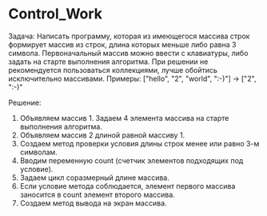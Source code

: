 # Control_Work

Задача: Написать программу, которая из имеющегося массива строк формирует массив из строк, длина которых меньше либо равна 3 символа. Первоначальный массив можно ввести с клавиатуры, либо задать на старте выполнения алгоритма. При решении не рекомендуется пользоваться коллекциями, лучше обойтись исключительно массивами.
Примеры:
["hello", "2", "world", ":-)"] -> ["2", ":-)"

Решение:
1. Объявляем массив 1. Задаем 4 элемента массива на старте выполнения алгоритма.
2. Объявляем массив 2 длиной равной массиву 1.
3. Создаем метод проверки условия длины строк менее или равно 3-м символам.
4. Вводим переменную count (счетчик элементов подходящих под условие).
5. Задаем цикл соразмерный длине массива.
6. Если условие метода соблюдается, элемент первого массива заносится в count элемент второго массива.
7. Создаем метод вывода на экран массива.